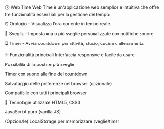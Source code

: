 ﻿🕒 Web Time
Web Time è un'applicazione web semplice e intuitiva che offre tre funzionalità essenziali per la gestione del tempo:

⏰ Orologio – Visualizza l’ora corrente in tempo reale.

🔔 Sveglia – Imposta una o più sveglie personalizzate con notifiche sonore.

⏳ Timer – Avvia countdown per attività, studio, cucina o allenamento.

✨ Funzionalità principali
Interfaccia responsive e facile da usare

Possibilità di impostare più sveglie

Timer con suono alla fine del countdown

Salvataggio delle preferenze nel browser (opzionale)

Compatibile con tutti i principali browser

🚀 Tecnologie utilizzate
HTML5, CSS3

JavaScript puro (vanilla JS)

(Opzionale) LocalStorage per memorizzare sveglie/timer
